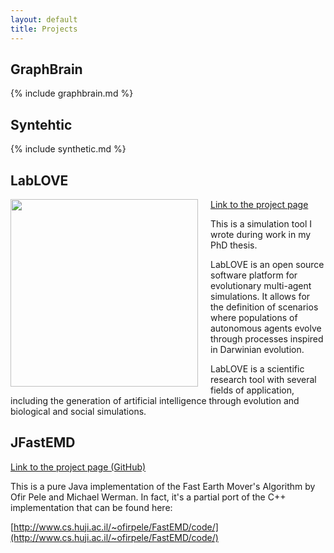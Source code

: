 ```yaml
---
layout: default
title: Projects
---
```



## GraphBrain

{% include graphbrain.md %}

## Syntehtic

{% include synthetic.md %}

## LabLOVE

<img src="{{ site.baseurl }}images/lablove.gif" width="300px" align="left" style="margin-right:20px"/>

[Link to the project page](http://telmomenezes.com/lablove)

This is a simulation tool I wrote during work in my PhD thesis.

LabLOVE is an open source software platform for evolutionary multi-agent simulations. It allows for the definition of scenarios where populations of autonomous agents evolve through processes inspired in Darwinian evolution.

LabLOVE is a scientific research tool with several fields of application, including the generation of artificial intelligence through evolution and biological and social simulations.

## JFastEMD

[Link to the project page (GitHub)](https://github.com/telmomenezes/JFastEMD)

This is a pure Java implementation of the Fast Earth Mover's Algorithm by Ofir Pele and Michael Werman. In fact, it's a partial port of the C++ implementation that can be found here:

[http://www.cs.huji.ac.il/~ofirpele/FastEMD/code/](http://www.cs.huji.ac.il/~ofirpele/FastEMD/code/)